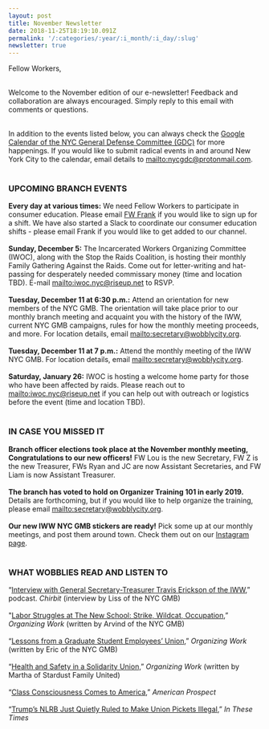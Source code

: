 ```yaml
---
layout: post
title: November Newsletter
date: 2018-11-25T18:19:10.091Z
permalink: '/:categories/:year/:i_month/:i_day/:slug'
newsletter: true
---
```

Fellow Workers,<br><br>

Welcome  to the November edition of our e-newsletter! Feedback and collaboration  are always encouraged. Simply reply to this email with comments or questions.<br><br>

In addition to the events listed below, you can always check the [Google Calendar of the NYC General Defense Committee (GDC)](https://calendar.google.com/calendar/embed?src=nycgdc%40protonmail.com&ctz=America/New_York) for more happenings. If you would like to submit radical events in and around New York City to the calendar, email details to <mailto:nycgdc@protonmail.com>.<br><br>

### UPCOMING BRANCH EVENTS

**Every day at various times:** We need Fellow Workers to participate in consumer education. Please email [FW Frank](mailto:secretary@wobblycity.org) if you would like to sign up for a shift. We have also started a Slack to coordinate our consumer education shifts - please email Frank if you would like to get added to our channel.
<br><br>
**Sunday, December 5:** The Incarcerated  Workers Organizing Committee (IWOC), along with the Stop the Raids Coalition,  is hosting their monthly Family Gathering Against the Raids. Come out for letter-writing and hat-passing for desperately needed commissary money (time and location TBD). E-mail <mailto:iwoc.nyc@riseup.net> to RSVP.
<br><br>
**Tuesday, December 11 at 6:30 p.m.:** Attend  an orientation for new members of the NYC GMB. The orientation will take place prior to our monthly branch meeting and acquaint you with the  history of the IWW, current NYC GMB campaigns, rules for how the  monthly meeting proceeds, and more. For location details, email <mailto:secretary@wobblycity.org>.
<br><br>
**Tuesday, December 11 at 7 p.m.:** Attend the monthly meeting of the IWW NYC GMB. For location details, email <mailto:secretary@wobblycity.org>.
<br><br>
**Saturday, January 26:** IWOC is hosting a welcome home party for those who have been affected by raids. Please reach out to <mailto:iwoc.nyc@riseup.net> if you can help out with outreach or logistics before the event (time and location TBD).
<br><br>

### IN CASE YOU MISSED IT

**Branch officer elections took place at the November monthly meeting, Congratulations to our new officers!** FW Lou is the new Secretary, FW Z is the new Treasurer, FWs Ryan and JC are now Assistant Secretaries, and FW Liam is now Assistant Treasurer.
<br><br>
**The branch has voted to hold on Organizer Training 101 in early 2019.** Details are forthcoming, but if you would like to help organize the training, please email <mailto:secretary@wobblycity.org>.
<br><br>
**Our new IWW NYC GMB stickers are ready!** Pick some up at our monthly meetings, and post them around town. Check them out on our [Instagram page](https://www.instagram.com/iwwnyc/).
<br><br>

### WHAT WOBBLIES READ AND LISTEN TO

“[Interview with General Secretary-Treasurer Travis Erickson of the IWW](https://chirb.it/n45nNG),” podcast. _Chirbit_ (interview by Liss of the NYC GMB)
<br><br>
"[Labor Struggles at The New School: Strike, Wildcat, Occupation](http://organizing.work/2018/09/labor-struggles-at-the-new-school-strike-wildcat-occupation/),” _Organizing Work_ (written by Arvind of the NYC GMB)
<br><br>
“[Lessons from a Graduate Student Employees’ Union](http://organizing.work/2018/10/lessons-from-a-graduate-student-employees-union/),” _Organizing Work_ (written by Eric of the NYC GMB)
<br><br>
“[Health and Safety in a Solidarity Union,](http://organizing.work/2018/10/health-and-safety-in-a-solidarity-union/)” _Organizing Work_ (written by Martha of Stardust Family United)
<br><br>
“[Class Consciousness Comes to America](http://prospect.org/article/class-consciousness-comes-america),” _American Prospect_
<br><br>
“[Trump’s NLRB Just Quietly Ruled to Make Union Pickets Illegal](http://inthesetimes.com/working/entry/21530/trump_nlrb_union_pickets_illegal_labor_joint_employer),” _In These Times_
